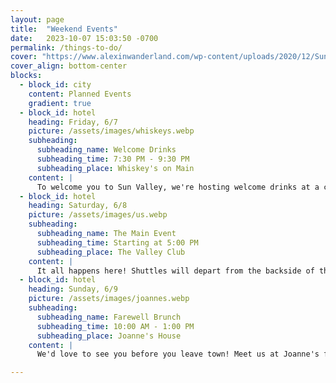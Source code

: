 ```yaml
---
layout: page
title:  "Weekend Events"
date:   2023-10-07 15:03:50 -0700
permalink: /things-to-do/
cover: "https://www.alexinwanderland.com/wp-content/uploads/2020/12/SunValley_003.jpg"
cover_align: bottom-center
blocks:
  - block_id: city
    content: Planned Events
    gradient: true
  - block_id: hotel
    heading: Friday, 6/7
    picture: /assets/images/whiskeys.webp
    subheading:
      subheading_name: Welcome Drinks
      subheading_time: 7:30 PM - 9:30 PM
      subheading_place: Whiskey's on Main
    content: |
      To welcome you to Sun Valley, we're hosting welcome drinks at a classic Ketchum spot complete with views of Baldy and Main Street. After the festivities, feel free to continue exploring downtown Ketchum or turn in early to rest up for the big day<br /><br />[Whiskey's on Main, Online](https://www.whiskeysonmain.com/){:data-tooltip="Check out the spot before you go!"}<br /><strong>251 N Main St., Ketchum, ID 83340</strong>
  - block_id: hotel
    heading: Saturday, 6/8
    picture: /assets/images/us.webp
    subheading:
      subheading_name: The Main Event
      subheading_time: Starting at 5:00 PM
      subheading_place: The Valley Club
    content: |
      It all happens here! Shuttles will depart from the backside of the Limelight Hotel in Ketchum and the Fairfield Inn & Suites in Hailey at 4:15 PM. Parking at the venue is also available. Shuttles will return to the drop-off points at 10:00 PM and at 12 midnight. Bring your dancing shoes and get ready for a celebration!<br /><br />[The Valley Club website](https://thevalleyclub.org/){:data-tooltip="Get a sneak peek of the club"}<br /><strong>100 Club View Circle, Hailey, ID</strong>
  - block_id: hotel
    heading: Sunday, 6/9
    picture: /assets/images/joannes.webp
    subheading:
      subheading_name: Farewell Brunch
      subheading_time: 10:00 AM - 1:00 PM
      subheading_place: Joanne's House
    content: |
      We'd love to see you before you leave town! Meet us at Joanne's for some light refreshments, a goodbye mimosa, and a hug. A low-stress recovery to end a great weekend.<br /><br /><strong>90 Stone Bridges Rd., Hailey, ID</strong>

--- 
```

<!--       
  - block_id: city
    content: More to do
    gradient: true
  - block_id: hotel
    heading: Enoteca
    content: | 
      Enoteca opened its doors in December of 2012 & caught on quick with its grand, wood-fired oven, 
      its made-to-order hand-tossed pizzas, & its open kitchen, where the chefs prepare Italian-influenced dishes such as asiago pesto meatballs & fresh house-made pasta courtesy of Mason Family Provisions.
      Enoteca boasts an extensive wine and beer list hand-selected by the knowledgable staff.
      We look forward to seeing you soon!
    price: $$$<span class="disabled">$</span>
    website: Visit Website
    website_link: https://www.ketchum-enoteca.com/
    address: 300 N Main St, Ketchum, ID 83340
  - block_id: hotel
    heading: The Ram
    content: | 
      Sun Valley’s original restaurant, The Ram has been warming and welcoming diners since 1937. This rustic-yet-elegant dinner house has been recently modernized, while still preserving its historic charm.
    price: $$$<span class="disabled">$</span>
    website: Visit Website
    website_link: https://www.sunvalley.com/dining/the-ram/
    address: 1 Sun Valley Rd, Sun Valley, ID 83353
  - block_id: hotel
    heading: Wrap City
    content: | 
      One of Alyse & Max's favorite spots, Wrapcity serves up creative wraps and salads, homemade soups, and unique quesadillas. Stop in for daily wrap and soup specials or choose one of the popular wraps on the menu, and be sure to dine on the sidewalk patio with great views of Baldy. As the temperature rises, Wrapcity is the place to go for refreshing and healthy wraps.
    price: $<span class="disabled">$$$</span>
    website: Visit Website
    website_link: https://www.wrapcitycafe.com/
    address: 180 South Main Street, Ketchum, ID 83340

-->